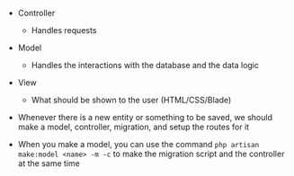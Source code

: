 * Controller
    - Handles requests
* Model
    - Handles the interactions with the database and the data logic
* View
    - What should be shown to the user (HTML/CSS/Blade)


* Whenever there is a new entity or something to be saved, we should make a model, controller, migration, and setup the routes for it

* When you make a model, you can use the command `php artisan make:model <name> -m -c` to make the migration script and the controller at the same time
